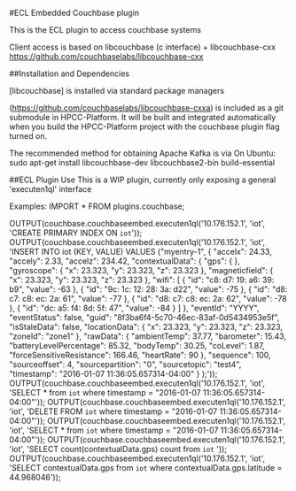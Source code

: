 #ECL Embedded Couchbase plugin

This is the ECL plugin to access couchbase systems

Client access is based on libcouchbase (c interface) + libcouchbase-cxx
https://github.com/couchbaselabs/libcouchbase-cxx

##Installation and Dependencies

[libcouchbase] is installed via standard package managers


(https://github.com/couchbaselabs/libcouchbase-cxxa) is included as a git
submodule in HPCC-Platform.  It will be built and integrated automatically when
you build the HPCC-Platform project with the couchbase plugin flag turned on.

The recommended method for obtaining Apache Kafka is via
On Ubuntu: sudo apt-get install libcouchbase-dev libcouchbase2-bin build-essential

##ECL Plugin Use
This is a WIP plugin, currently only exposing a general 'executen1ql' interface

Examples:
IMPORT * FROM plugins.couchbase;

OUTPUT(couchbase.couchbaseembed.executen1ql('10.176.152.1', 'iot', 'CREATE PRIMARY INDEX ON `iot`'));
OUTPUT(couchbase.couchbaseembed.executen1ql('10.176.152.1', 'iot', 'INSERT INTO iot (KEY, VALUE) VALUES ("myentry-1", { "accelx": 24.33,  "accely": 2.33,  "accelz": 234.42,  "contextualData": { "gps": { }, "gyroscope": { "x": 23.323, "y": 23.323, "z": 23.323 }, "magneticfield": { "x": 23.323, "y": 23.323, "z": 23.323 }, "wifi": [ {  "id": "c8: d7: 19: a6: 39: b9",  "value": -63 }, {  "id": "9c: 1c: 12: 28: 3a: d22",  "value": -75 }, {  "id": "d8: c7: c8: ec: 2a: 61",  "value": -77 }, {  "id": "d8: c7: c8: ec: 2a: 62",  "value": -78 }, {  "id": "dc: a5: f4: 8d: 5f: 47",  "value": -84 } ]  },  "eventId": "YYYY",  "eventStatus": false,  "guid": "8f3ba6f4-5c70-46ec-83af-0d5434953e5f",  "isStaleData": false,  "locationData": { "x": 23.323, "y": 23.323, "z": 23.323, "zoneId": "zone1"  },  "rawData": { "ambientTemp": 37.77, "barometer": 15.43, "batteryLevelPercentage": 85.32, "bodyTemp": 30.25, "coLevel": 1.87, "forceSensitiveResistance": 166.46, "heartRate": 90  },  "sequence": 100,  "sourceoffset": 4,  "sourcepartition": "0",  "sourcetopic": "test4",  "timestamp": "2016-01-07 11:36:05.657314-04:00" } );'));
OUTPUT(couchbase.couchbaseembed.executen1ql('10.176.152.1', 'iot', 'SELECT * from `iot` where  timestamp = "2016-01-07 11:36:05.657314-04:00"'));
OUTPUT(couchbase.couchbaseembed.executen1ql('10.176.152.1', 'iot', 'DELETE FROM `iot` where timestamp = "2016-01-07 11:36:05.657314-04:00"'));
OUTPUT(couchbase.couchbaseembed.executen1ql('10.176.152.1', 'iot', 'SELECT * from `iot` where timestamp = "2016-01-07 11:36:05.657314-04:00"'));
OUTPUT(couchbase.couchbaseembed.executen1ql('10.176.152.1', 'iot', 'SELECT count(contextualData.gps) count from `iot` '));
OUTPUT(couchbase.couchbaseembed.executen1ql('10.176.152.1', 'iot', 'SELECT contextualData.gps from `iot` where contextualData.gps.latitude = 44.968046'));

